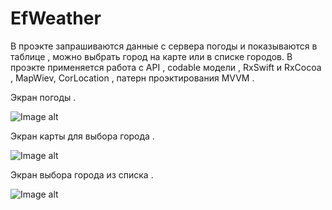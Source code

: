 # EfWeather
   В проэкте запрашиваются данные с сервера погоды и показываются в таблице , можно выбрать город на карте или в списке городов.
В проэкте применяется работа с API , codable модели , RxSwift и RxCocoa , MapWiev, CorLocation , патерн проэктирования MVVM .


   Экран погоды .

![Image alt](https://github.com/EfimenkoAleksandr/EfWeather/blob/master/Main.png)


   Экран карты для выбора города .

![Image alt](https://github.com/EfimenkoAleksandr/EfWeather/blob/master/Map.png)


   Экран выбора города из списка .

![Image alt](https://github.com/EfimenkoAleksandr/EfWeather/blob/master/Search.png)

